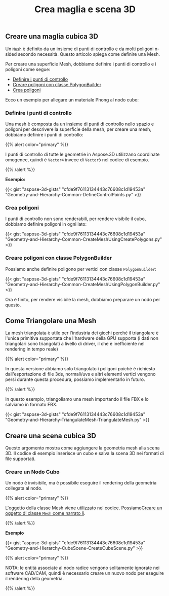 ﻿---
title: Crea maglia e scena 3D
type: docs
weight: 10
url: /it/python-net/create-3d-mesh-and-scene/
description: Una mesh è definita da un insieme di punti di controllo e da molti poligoni n-sided secondo necessità. Questo articolo spiega come definire una Mesh.
---
## **Creare una maglia cubica 3D**
Un [`Mesh`](https://reference.aspose.com/3d/net/aspose.threed.entities/mesh) è definito da un insieme di punti di controllo e da molti poligoni n-sided secondo necessità. Questo articolo spiega come definire una Mesh.

Per creare una superficie Mesh, dobbiamo definire i punti di controllo e i poligoni come segue:

- [Definire i punti di controllo](/3d/it/python-net/create-3d-mesh-and-scene/)
- [Creare poligoni con classe PolygonBuilder](/3d/it/python-net/create-3d-mesh-and-scene/)
- [Crea poligoni](/3d/it/python-net/create-3d-mesh-and-scene/)

Ecco un esempio per allegare un materiale Phong al nodo cubo:
### **Definire i punti di controllo**
Una mesh è composta da un insieme di punti di controllo nello spazio e poligoni per descrivere la superficie della mesh, per creare una mesh, dobbiamo definire i punti di controllo:

{{% alert color="primary" %}}

I punti di controllo di tutte le geometrie in Aspose.3D utilizzano coordinate omogenee, quindi è `Vector4` invece di `Vector3` nel codice di esempio.

{{% /alert %}}

**Esempio:**

{{< gist "aspose-3d-gists" "cfde9f76113134443c76608c1d19453a" "Geometry-and-Hierarchy-Common-DefineControlPoints.py" >}}


### **Crea poligoni**
I punti di controllo non sono renderabili, per rendere visibile il cubo, dobbiamo definire poligoni in ogni lato:

{{< gist "aspose-3d-gists" "cfde9f76113134443c76608c1d19453a" "Geometry-and-Hierarchy-Common-CreateMeshUsingCreatePolygons.py" >}}


### **Creare poligoni con classe PolygonBuilder**
Possiamo anche definire poligono per vertici con classe `PolygonBuilder`:

{{< gist "aspose-3d-gists" "cfde9f76113134443c76608c1d19453a" "Geometry-and-Hierarchy-Common-CreateMeshUsingPolygonBuilder.py" >}}

Ora è finito, per rendere visibile la mesh, dobbiamo preparare un nodo per questo.
## **Come Triangolare una Mesh**
La mesh triangolata è utile per l'industria dei giochi perché il triangolare è l'unica primitiva supportata che l'hardware della GPU supporta (i dati non triangolari sono triangolati a livello di driver, il che è inefficiente nel rendering in tempo reale)

{{% alert color="primary" %}}

In questa versione abbiamo solo triangolato i poligoni poiché è richiesto dall'esportazione di file 3ds, normali/uvs e altri elementi vertici vengono persi durante questa procedura, possiamo implementarlo in futuro.

{{% /alert %}}

In questo esempio, triangoliamo una mesh importando il file FBX e lo salviamo in formato FBX.

{{< gist "aspose-3d-gists" "cfde9f76113134443c76608c1d19453a" "Geometry-and-Hierarchy-TriangulateMesh-TriangulateMesh.py" >}}
## **Creare una scena cubica 3D**
Questo argomento mostra come aggiungere la geometria mesh alla scena 3D. Il codice di esempio inserisce un cubo e salva la scena 3D nei formati di file supportati.
### **Creare un Nodo Cubo**
Un nodo è invisibile, ma è possibile eseguire il rendering della geometria collegata al nodo.

{{% alert color="primary" %}}

L'oggetto della classe Mesh viene utilizzato nel codice. Possiamo[Creare un oggetto di classe `Mesh` come narrato lì](https://docs.aspose.com/3d/python-net/create-3d-mesh-and-scene/#create-a-3d-cube-mesh).

{{% /alert %}}

**Esempio**

{{< gist "aspose-3d-gists" "cfde9f76113134443c76608c1d19453a" "Geometry-and-Hierarchy-CubeScene-CreateCubeScene.py" >}}

{{% alert color="primary" %}}

NOTA: le entità associate al nodo radice vengono solitamente ignorate nei software CAD/CAM, quindi è necessario creare un nuovo nodo per eseguire il rendering della geometria.

{{% /alert %}}
